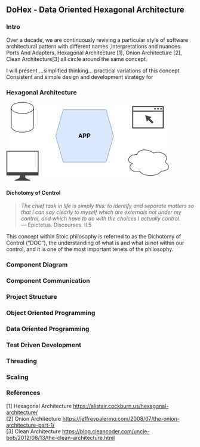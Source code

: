 ## DoHex - Data Oriented Hexagonal Architecture 

### Intro

Over a decade, we are continuously reviving a particular style of software architectural pattern with different names ,interpretations and nuances. Ports And Adapters, Hexagonal Architecture [1], Onion Architecture [2], Clean Architecture[3] all circle around the same concept.  
 
I will present ...simplified thinking... practical variations of this concept
Consistent and simple design and development strategy for 
 
### Hexagonal Architecture
![enter image description here](https://github.com/alicemunsal/dohex/blob/master/diagrams/1.drawio.png)

#### Dichotomy of Control

> *The chief task in life is simply this: to identify and separate matters so that I can say clearly to myself which are externals not under my control, and which have to do with the choices I actually control.*  
> — Epictetus. Discourses. II.5  

This concept within Stoic philosophy is referred to as the Dichotomy of Control (“DOC”), the understanding of what is and what is not within our control, and it is one of the most important tenets of the philosophy. 

### Component Diagram 

### Component Communication

### Project Structure

### Object Oriented Programming

### Data Oriented Programming

### Test Driven Development

### Threading

### Scaling

### References
[1] Hexagonal Architecture https://alistair.cockburn.us/hexagonal-architecture/  
[2] Onion Architecture https://jeffreypalermo.com/2008/07/the-onion-architecture-part-1/  
[3] Clean Architecture https://blog.cleancoder.com/uncle-bob/2012/08/13/the-clean-architecture.html  
<!--stackedit_data:
eyJoaXN0b3J5IjpbMTA0OTMyNjgwMCw5NTcyNDMzMTMsNTEwOD
A4MzQsLTQ0MjczNDQ3NiwtMTAxNTY5OTQ5NSw4NDkyMDc0MTks
LTE0MjQ2MTI4OTgsMjExMDcxNzgzNCw2NjY3NDM5NDgsMzM3MT
M5NDc1LDUxNjU4Mzk4MiwtMTg3NTM3ODk3MCw3MzU3NjU3MzQs
LTE1MzYxMDU4ODIsMTA3NjM5MDQ5OSwtMTAxMDQ0MjE1OSw2OD
kxOTI3MjQsLTg1MjA5NTMwNCw3MDk5ODYyMjYsMzI2NDE4MTFd
fQ==
-->